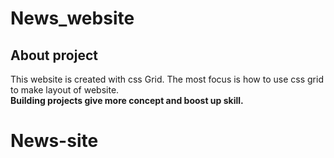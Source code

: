 # News_website
About project
--------------------------------------

This website is created with css Grid. The most focus is how to use css grid 
to make layout of website.<br>
<b>Building projects give more concept and boost up skill.</b>
# News-site
